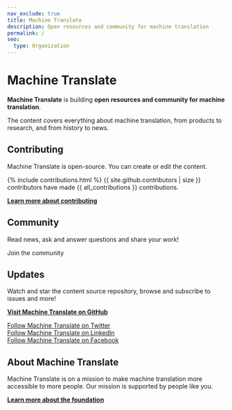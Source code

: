 ```yaml
---
nav_exclude: true
title: Machine Translate
description: Open resources and community for machine translation
permalink: /
seo:
  type: Organization
---
```


# Machine Translate

**Machine Translate** is building **open resources and community for machine translation**.

The content covers everything about machine translation, from products to research, and from history to news.


## Contributing

Machine Translate is open-source. You can create or edit the content.

{% include contributions.html %}
{{ site.github.contributors | size }} contributors have made {{ all_contributions }} contributions.

[**Learn more about contributing**](/contributing/contributing.md)


## Community

Read news, ask and answer questions and share your work!

<a data-tf-slider="ndac7OIs" data-tf-width="550" data-tf-iframe-props="title=Machine Translate | Open resources and community for machine translation" data-tf-medium="snippet" style="cursor:pointer;">
   Join the community
</a>
<script src="//embed.typeform.com/next/embed.js"></script>


## Updates

Watch and star the content source repository, browse and subscribe to issues and more!

[**Visit Machine Translate on GitHub**](https://github.com/machinetranslate)

[Follow Machine Translate on Twitter](https://twitter.com/machtranslate)  
[Follow Machine Translate on LinkedIn](https://linkedin.com/company/machinetranslate)  
[Follow Machine Translate on Facebook](https://facebook.com/machinetranslate)


## About Machine Translate

Machine Translate is on a mission to make machine translation more accessible to more people.
Our mission is supported by people like you.

[**Learn more about the foundation**](/about.md)
